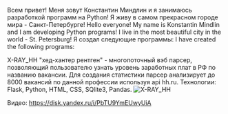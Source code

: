 Всем привет! Меня зовут Константин Миндлин и я занимаюсь разработкой программ на Python!
Я живу в самом прекрасном городе мира - Санкт-Петербурге!
Hello everyone! My name is Konstantin Mindlin and I am developing Python programs!
I live in the most beautiful city in the world - St. Petersburg!
Я создал следующие программы: I have created the following programs:

X-RAY_HH "хед-хантер рентген" - многопоточный вэб парсер, позволяющий пользователю узнать уровень заработных плат в РФ по названию вакансии.
Для создания статистики парсер анализирует до 8000 вакансий по данной профессии используя api hh.ru.
Технологии: Flask, Python, HTML, CSS, SQlite3, Pandas.
![X-RAY_HH](https://user-images.githubusercontent.com/92469981/204085249-02defcc8-5f2b-43df-860e-f9c023e4642f.png)

Видео: https://disk.yandex.ru/i/PbTU9YmEUwyUiA
